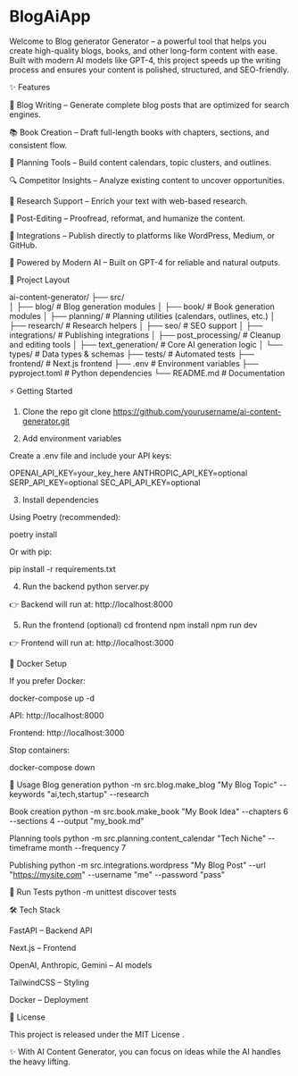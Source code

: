 # BlogAiApp

Welcome to Blog generator Generator – a powerful tool that helps you create high-quality blogs, books, and other long-form content with ease. Built with modern AI models like GPT-4, this project speeds up the writing process and ensures your content is polished, structured, and SEO-friendly.

✨ Features

📝 Blog Writing – Generate complete blog posts that are optimized for search engines.

📚 Book Creation – Draft full-length books with chapters, sections, and consistent flow.

📅 Planning Tools – Build content calendars, topic clusters, and outlines.

🔍 Competitor Insights – Analyze existing content to uncover opportunities.

🔎 Research Support – Enrich your text with web-based research.

🔄 Post-Editing – Proofread, reformat, and humanize the content.

🔌 Integrations – Publish directly to platforms like WordPress, Medium, or GitHub.

🤖 Powered by Modern AI – Built on GPT-4 for reliable and natural outputs.

📂 Project Layout

ai-content-generator/
├── src/                      
│   ├── blog/                 # Blog generation modules
│   ├── book/                 # Book generation modules
│   ├── planning/             # Planning utilities (calendars, outlines, etc.)
│   ├── research/             # Research helpers
│   ├── seo/                  # SEO support
│   ├── integrations/         # Publishing integrations
│   ├── post_processing/      # Cleanup and editing tools
│   ├── text_generation/      # Core AI generation logic
│   └── types/                # Data types & schemas
├── tests/                    # Automated tests
├── frontend/                 # Next.js frontend
├── .env                      # Environment variables
├── pyproject.toml            # Python dependencies
└── README.md                 # Documentation

⚡ Getting Started
1. Clone the repo
git clone https://github.com/yourusername/ai-content-generator.git

2. Add environment variables

Create a .env file and include your API keys:

OPENAI_API_KEY=your_key_here
ANTHROPIC_API_KEY=optional
SERP_API_KEY=optional
SEC_API_API_KEY=optional

3. Install dependencies

Using Poetry (recommended):

poetry install


Or with pip:

pip install -r requirements.txt

4. Run the backend
python server.py


👉 Backend will run at: http://localhost:8000

5. Run the frontend (optional)
cd frontend
npm install
npm run dev


👉 Frontend will run at: http://localhost:3000

🐳 Docker Setup

If you prefer Docker:

docker-compose up -d


API: http://localhost:8000

Frontend: http://localhost:3000

Stop containers:

docker-compose down

🎯 Usage
Blog generation
python -m src.blog.make_blog "My Blog Topic" --keywords "ai,tech,startup" --research

Book creation
python -m src.book.make_book "My Book Idea" --chapters 6 --sections 4 --output "my_book.md"

Planning tools
python -m src.planning.content_calendar "Tech Niche" --timeframe month --frequency 7

Publishing
python -m src.integrations.wordpress "My Blog Post" --url "https://mysite.com" --username "me" --password "pass"

🧪 Run Tests
python -m unittest discover tests

🛠️ Tech Stack

FastAPI – Backend API

Next.js – Frontend

OpenAI, Anthropic, Gemini – AI models

TailwindCSS – Styling

Docker – Deployment

📜 License

This project is released under the MIT License
.

✨ With AI Content Generator, you can focus on ideas while the AI handles the heavy lifting.
